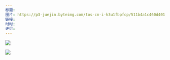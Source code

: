 ```yaml
---
标题: 
图片: https://p3-juejin.byteimg.com/tos-cn-i-k3u1fbpfcp/511b4a1c460d401685a02d8bead65329~tplv-k3u1fbpfcp-zoom-in-crop-mark:1512:0:0:0.awebp?
链接: 
时时: 
评价:
---
```

![](Pasted%20image%2020240319131423.png)

![](Pasted%20image%2020240319131434.png)
